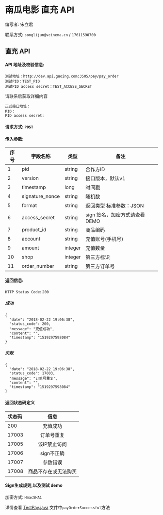 # 南瓜电影 直充 API

编写者: 宋立君 

联系方式: `songlijun@vcinema.cn` / `17611590700`


## 直充 API

#### API 地址及校验信息: 

```
测试地址：http://dev.api.guoing.com:3505/pay/pay_order
测试PID：TEST_PID
测试PID access secret：TEST_ACCESS_SECRET
```

请联系后获取详细内容

```
正式接口地址：
PID：
PID access secret:
```


#### 请求方式: `POST`

#### 传入参数:

序号  | 字段名称 |   类型   | 备注
---- | ------- | ------ | -----
  1  |  pid    | string  | 合作方ID
  2  | version | string | 接口版本，默认v1
  3  | timestamp | long   | 时间戳
  4  | signature_nonce  | string | 随机数
  5  | format    | string |  返回类型 标准参数：JSON
  6  | access_secret | string | sign 签名，加密方式请查看DEMO
  7  | product_id | string | 商品编码 
  8  | account | string | 充值账号(手机号)
  9  | amount | integer | 充值数量
  10  | shop | integer | 第三方标识
  11  | order_number | string | 第三方订单号




#### 返回信息:

`HTTP Status Code`: `200`

##### 成功

```
{
  "date": "2018-02-22 19:06:38",
  "status_code": 200,
  "message": "充值成功",
  "content": "",
  "timestamp": "1519297598084"
}
```

##### 失败

```
{
  "date": "2018-02-22 19:06:38",
  "status_code": 17003,
  "message": "订单号重复",
  "content": "",
  "timestamp": "1519297598084"
}
```

#### 返回状态码定义

| 状态码  | 信息  |  
| :------------ |:---------------:| 
| 200      | 充值成功 | 
| 17003      | 订单号重复|
| 17005      | 该IP禁止访问        |
| 17006      | sign不正确        |
| 17007     | 参数错误        |
| 17008      | 商品不存在或无法购买        |

#### Sign生成规则,以及测试 demo

加密方式: `HmacSHA1`

详情查看 [TestPay.java](https://github.com/pumpkin-movie/pumpkin_partner_api_demo/blob/master/src/test/java/cn/vcinema/partner/TestPay.java) 文件中`payOrderSuccessful`方法
